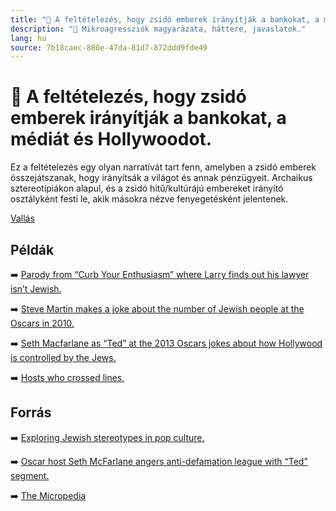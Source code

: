 ```yaml
---
title: "🚫 A feltételezés, hogy zsidó emberek irányítják a bankokat, a médiát és Hollywoodot"
description: "🚫 Mikroagressziók magyarázata, háttere, javaslatok."
lang: hu
source: 7b18caec-880e-47da-81d7-872ddd9fde49
---
```


<div class="wiki-content agression-title">

# 🚫 A feltételezés, hogy zsidó emberek irányítják a bankokat, a médiát és Hollywoodot.

Ez a feltételezés egy olyan narratívát tart fenn, amelyben a zsidó emberek összejátszanak, hogy irányítsák a világot és annak pénzügyeit. Archaikus sztereotípiákon alapul, és a zsidó hitű/kultúrájú embereket irányító osztályként festi le, akik másokra nézve fenyegetésként jelentenek.


<div class="categories">

[Vallás](/#/entry?id=vallas)

</div>


## Példák

➡️ [Parody from “Curb Your Enthusiasm” where Larry finds out his lawyer isn’t Jewish.](https://www.youtube.com/watch?v=uGkLjfPWqeI)

➡️ [Steve Martin makes a joke about the number of Jewish people at the Oscars in 2010.](https://www.youtube.com/watch?v=Gdubj4_idgk)

➡️ [Seth Macfarlane as “Ted” at the 2013 Oscars jokes about how Hollywood is controlled by the Jews.](https://www.youtube.com/watch?v=1yWOZPHlxbw)

➡️ [Hosts who crossed lines.](https://carpetbagger.blogs.nytimes.com/2013/02/25/accusations-of-anti-semitism-and-other-hosts-whove-crossed-lines/)


## Forrás

➡️ [Exploring Jewish stereotypes in pop culture.](https://blogs.uoregon.edu/mediaprojecttroolinesdupont/)


➡️ [Oscar host Seth McFarlane angers anti-defamation league with “Ted” segment.](https://www.hollywoodreporter.com/news/general-news/seth-macfarlane-angers-anti-defamation-424232/)

➡️ [The Micropedia](https://www.themicropedia.org/)


</div>